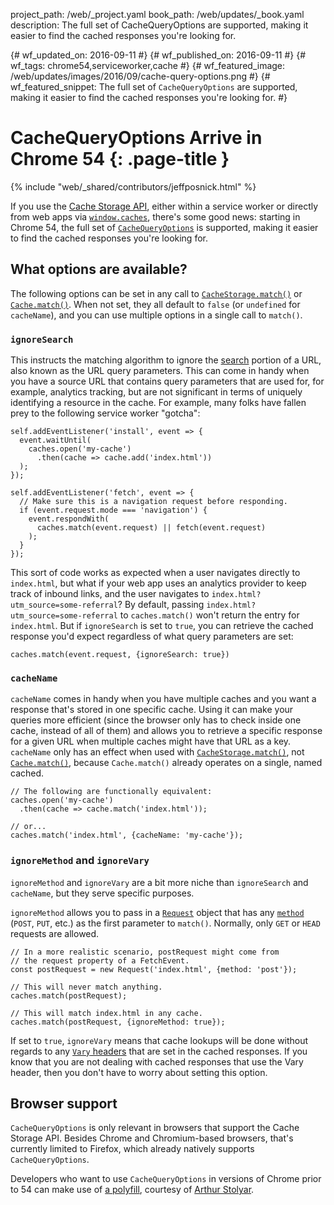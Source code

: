 project_path: /web/_project.yaml book_path: /web/updates/_book.yaml description: The full set of CacheQueryOptions are supported, making it easier to find the cached responses you're looking for.

{# wf_updated_on: 2016-09-11 #} {# wf_published_on: 2016-09-11 #} {# wf_tags: chrome54,serviceworker,cache #} {# wf_featured_image: /web/updates/images/2016/09/cache-query-options.png #} {# wf_featured_snippet: The full set of `CacheQueryOptions` are supported, making it easier to find the cached responses you're looking for. #}

# CacheQueryOptions Arrive in Chrome 54 {: .page-title }

{% include "web/_shared/contributors/jeffposnick.html" %}

If you use the [Cache Storage API](https://developer.mozilla.org/en-US/docs/Web/API/CacheStorage), either within a service worker or directly from web apps via [`window.caches`](https://developer.mozilla.org/en-US/docs/Web/API/Window/caches), there's some good news: starting in Chrome 54, the full set of [`CacheQueryOptions`](https://w3c.github.io/ServiceWorker/spec/service_worker/#dictdef-cache-cachequeryoptions) is supported, making it easier to find the cached responses you're looking for.

## What options are available?

The following options can be set in any call to [`CacheStorage.match()`](https://developer.mozilla.org/en-US/docs/Web/API/CacheStorage/match) or [`Cache.match()`](https://developer.mozilla.org/en-US/docs/Web/API/Cache/match). When not set, they all default to `false` (or `undefined` for `cacheName`), and you can use multiple options in a single call to `match()`.

### `ignoreSearch`

This instructs the matching algorithm to ignore the [search](https://url.spec.whatwg.org/#dom-url-search) portion of a URL, also known as the URL query parameters. This can come in handy when you have a source URL that contains query parameters that are used for, for example, analytics tracking, but are not significant in terms of uniquely identifying a resource in the cache. For example, many folks have fallen prey to the following service worker "gotcha":

    self.addEventListener('install', event => {
      event.waitUntil(
        caches.open('my-cache')
          .then(cache => cache.add('index.html'))
      );
    });
    
    self.addEventListener('fetch', event => {
      // Make sure this is a navigation request before responding.
      if (event.request.mode === 'navigation') {
        event.respondWith(
          caches.match(event.request) || fetch(event.request)
        );
      }
    });
    

This sort of code works as expected when a user navigates directly to `index.html`, but what if your web app uses an analytics provider to keep track of inbound links, and the user navigates to `index.html?utm_source=some-referral`? By default, passing `index.html?utm_source=some-referral` to `caches.match()` won't return the entry for `index.html`. But if `ignoreSearch` is set to `true`, you can retrieve the cached response you'd expect regardless of what query parameters are set:

    caches.match(event.request, {ignoreSearch: true})
    

### `cacheName`

`cacheName` comes in handy when you have multiple caches and you want a response that's stored in one specific cache. Using it can make your queries more efficient (since the browser only has to check inside one cache, instead of all of them) and allows you to retrieve a specific response for a given URL when multiple caches might have that URL as a key. `cacheName` only has an effect when used with [`CacheStorage.match()`](https://developer.mozilla.org/en-US/docs/Web/API/CacheStorage/match), not [`Cache.match()`](https://developer.mozilla.org/en-US/docs/Web/API/Cache/match), because `Cache.match()` already operates on a single, named cached.

    // The following are functionally equivalent:
    caches.open('my-cache')
      .then(cache => cache.match('index.html'));
    
    // or...
    caches.match('index.html', {cacheName: 'my-cache'});
    

### `ignoreMethod` and `ignoreVary`

`ignoreMethod` and `ignoreVary` are a bit more niche than `ignoreSearch` and `cacheName`, but they serve specific purposes.

`ignoreMethod` allows you to pass in a [`Request`](https://developer.mozilla.org/en-US/docs/Web/API/Request) object that has any [`method`](https://developer.mozilla.org/en-US/docs/Web/API/Request/method) (`POST`, `PUT`, etc.) as the first parameter to `match()`. Normally, only `GET` or `HEAD` requests are allowed.

    // In a more realistic scenario, postRequest might come from
    // the request property of a FetchEvent.
    const postRequest = new Request('index.html', {method: 'post'});
    
    // This will never match anything.
    caches.match(postRequest);
    
    // This will match index.html in any cache.
    caches.match(postRequest, {ignoreMethod: true});
    

If set to `true`, `ignoreVary` means that cache lookups will be done without regards to any [`Vary` headers](https://www.w3.org/Protocols/HTTP/Issues/vary-header.html) that are set in the cached responses. If you know that you are not dealing with cached responses that use the Vary header, then you don't have to worry about setting this option.

## Browser support

`CacheQueryOptions` is only relevant in browsers that support the Cache Storage API. Besides Chrome and Chromium-based browsers, that's currently limited to Firefox, which already natively supports `CacheQueryOptions`.

Developers who want to use `CacheQueryOptions` in versions of Chrome prior to 54 can make use of [a polyfill](https://www.npmjs.com/package/sw-cache-options), courtesy of [Arthur Stolyar](https://twitter.com/nekrtemplar).